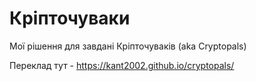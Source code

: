 # Кріпточуваки

Мої рішення для завдані Кріпточуваків (aka Cryptopals)

Переклад тут - https://kant2002.github.io/cryptopals/
